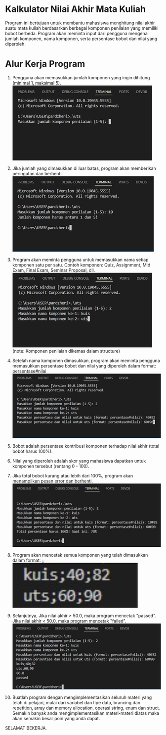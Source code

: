 # Kalkulator Nilai Akhir Mata Kuliah

Program ini bertujuan untuk membantu mahasiswa menghitung nilai akhir suatu mata kuliah berdasarkan berbagai komponen penilaian yang memiliki bobot berbeda. Program akan meminta input dari pengguna mengenai jumlah komponen, nama komponen, serta persentase bobot dan nilai yang diperoleh.

# Alur Kerja Program
1. Pengguna akan memasukkan jumlah komponen yang ingin dihitung (minimal 1, maksimal 5).
   ![alt text](img/image.png)

2. Jika jumlah yang dimasukkan di luar batas, program akan memberikan peringatan dan berhenti.
   ![alt text](img/image-1.png)

3. Program akan meminta pengguna untuk memasukkan nama setiap komponen satu per satu.
   Contoh komponen: Quiz, Assignment, Mid Exam, Final Exam, Seminar Proposal, dll.
   ![alt text](img/image-2.png)
   (note: Komponen penilaian dikemas dalam structure)

4. Setelah nama komponen dimasukkan, program akan meminta pengguna memasukkan persentase bobot dan nilai yang diperoleh dalam format: persentase#nilai
   ![alt text](img/image-3.png)

5. Bobot adalah persentase kontribusi komponen terhadap nilai akhir (total bobot harus 100%).

6. Nilai yang diperoleh adalah skor yang mahasiswa dapatkan untuk komponen tersebut (rentang 0 - 100).

7. Jika total bobot kurang atau lebih dari 100%, program akan menampilkan pesan error dan berhenti.
   ![alt text](img/image-4.png)

8. Program akan mencetak semua komponen yang telah dimasukkan dalam format:
   <Nama Komponen>;<Persentase Bobot>;<Nilai>
   ![alt text](img/image-5.png)

9. Selanjutnya, Jika nilai akhir ≥ 50.0, maka program mencetak "passed". Jika nilai akhir < 50.0, maka program mencetak "failed".
   ![alt text](img/image-6.png)

10. Buatlah program dengan mengimplementasikan seluruh materi yang telah di pelajari, mulai dari variabel dan tipe data, brancing dan repetition, array dan memory allocation, operasi string, enum dan struct. Semakin banyak anda mengimplementasikan materi-materi diatas maka akan semakin besar poin yang anda dapat.

SELAMAT BEKERJA.